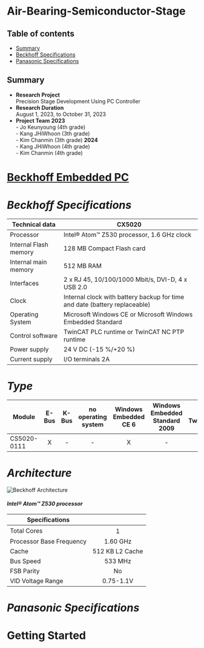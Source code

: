# Air-Bearing-Semiconductor-Stage

## Table of contents
- [Summary](#Summary)
- [Beckhoff Specifications](#Beckhoff-Specifications)
- [Panasonic Specifications](#Panasonic-Specifications)

## Summary
-  **Research Project**
<br/>Precision Stage Development Using PC Controller
- **Research Duration**
<br/>August 1, 2023, to October 31, 2023
- **Project Team**
**2023**
<br/> - Jo Keunyoung (4th grade)
<br/> - Kang JHiWhoon (3th grade)
<br/> - Kim Chanmin (3th grade)
**2024**
<br/> - Kang JHiWhoon (4th grade)
<br/> - Kim Chanmin (4th grade)

# [Beckhoff Embedded PC](https://www.beckhoff.com/en-en/)
# *Beckhoff Specifications*

| **Technical data** | **CX5020** |
|--------------------|------------|
| Processor      | Intel® Atom™ Z530 processor, 1.6 GHz clock |
| Internal Flash memory  | 128 MB Compact Flash card |
| Internal main memory   | 512 MB RAM |
| Interfaces          | 2 x RJ 45, 10/100/1000 Mbit/s, DVI-D, 4 x USB 2.0 |
| Clock              | Internal clock with battery backup for time and date (battery replaceable) |
| Operating System   | Microsoft Windows CE or Microsoft Windows Embedded Standard |
| Control software   | TwinCAT PLC runtime or TwinCAT NC PTP runtime |
| Power supply       | 24 V DC (-15 %/+20 %) |
| Current supply     | I/O terminals 2A |

# *Type*

|Module|E-Bus|K-Bus|no operating system|Windows Embedded CE 6|Windows Embedded Standard 2009|no TwinCAT|TwinCAT2 PLC runtime|TwinCAT2 NC-PTP runtime|TwinCAT 3 XAR|
|-----------|:---:|:---:|:---:|:---:|:---:|:---:|:---:|:---:|:---:|
|CS5020-0111|X|-|-|X|-|-|X|-|-|

# *Architecture*
![Beckhoff Architecture](https://github.com/JhiWhoonKang/Air-Bearing-Semiconductor-Stage/assets/109329462/efca3c4f-0868-4b3f-92fb-4ff230e28360)

#### **_Intel® Atom™ Z530 processor_**

| **Specifications** | |
|-----|:----:|
|Total Cores|１|
|Processor Base Frequency|1.60 GHz|
|Cache|512 KB L2 Cache|
|Bus Speed|533 MHz|
|FSB Parity|No|
|VID Voltage Range|0.75-1.1V| 

# *Panasonic Specifications*

# Getting Started


